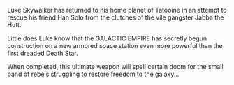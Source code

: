 Luke Skywalker has returned to his home planet of Tatooine in an attempt to rescue his friend Han Solo from the clutches of the vile gangster Jabba the Hutt.

Little does Luke know that the GALACTIC EMPIRE has secretly begun construction on a new armored space station even more powerful than the first dreaded Death Star.

When completed, this ultimate weapon will spell certain doom for the small band of rebels struggling to restore freedom to the galaxy...
